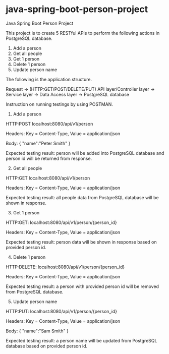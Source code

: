 # java-spring-boot-person-project
Java Spring Boot Person Project

This project is to create 5 RESTful APIs to perform the following actions in PostgreSQL database.
1. Add a person
2. Get all people
3. Get 1 person
4. Delete 1 person
5. Update person name

The following is the application structure.

Request -> (HTTP:GET/POST/DELETE/PUT) API layer/Controller layer -> Service layer -> Data Access layer -> PostgreSQL database

Instruction on running testings by using POSTMAN.
1. Add a person

HTTP:POST localhost:8080/api/v1/person

Headers: Key = Content-Type, Value = application/json

Body: { "name":"Peter Smith" }

Expected testing result: person will be added into PostgreSQL database and person id will be returned from response.

2. Get all people

HTTP:GET localhost:8080/api/v1/person

Headers: Key = Content-Type, Value = application/json

Expected testing result: all people data from PostgreSQL database will be shown in response.

3. Get 1 person

HTTP:GET: localhost:8080/api/v1/person/{person_id}

Headers: Key = Content-Type, Value = application/json

Expected testing result: person data will be shown in response based on provided person id.

4. Delete 1 person

HTTP:DELETE: localhost:8080/api/v1/person/{person_id}

Headers: Key = Content-Type, Value = application/json

Expected testing result: a person with provided person id will be removed from PostgreSQL database.

5. Update person name

HTTP:PUT: localhost:8080/api/v1/person/{person_id}

Headers: Key = Content-Type, Value = application/json

Body: { "name":"Sam Smith" }

Expected testing result: a person name will be updated from PostgreSQL database based on provided person id.
